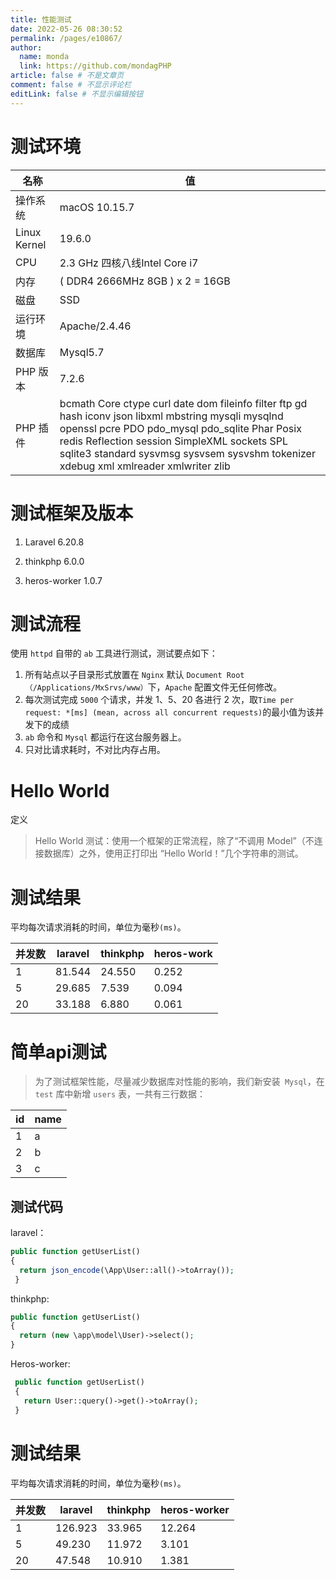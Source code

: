 ```yaml
---
title: 性能测试
date: 2022-05-26 08:30:52
permalink: /pages/e10867/
author: 
  name: monda
  link: https://github.com/mondagPHP
article: false # 不是文章页
comment: false # 不显示评论栏
editLink: false # 不显示编辑按钮
---
```

# 测试环境

| 名称         | 值                                                           |
| ------------ | ------------------------------------------------------------ |
| 操作系统     | macOS 10.15.7                                                |
| Linux Kernel | 19.6.0                                                       |
| CPU          | 2.3 GHz 四核八线Intel Core i7                                |
| 内存         | ( DDR4 2666MHz 8GB ) x 2 = 16GB                              |
| 磁盘         | SSD                                                          |
| 运行环境     | Apache/2.4.46                                                |
| 数据库       | Mysql5.7                                                     |
| PHP 版本     | 7.2.6                                                        |
| PHP 插件     | bcmath  Core ctype curl date dom fileinfo filter ftp gd hash iconv json libxml mbstring mysqli mysqlnd openssl pcre PDO pdo_mysql pdo_sqlite Phar Posix redis Reflection session SimpleXML sockets SPL sqlite3 standard sysvmsg sysvsem sysvshm tokenizer xdebug xml xmlreader xmlwriter zlib |

# 测试框架及版本

1. Laravel 6.20.8

2. thinkphp 6.0.0

3. heros-worker 1.0.7


# 测试流程

使用 `httpd` 自带的 `ab` 工具进行测试，测试要点如下：

1. 所有站点以子目录形式放置在 `Nginx` 默认 `Document Root（/Applications/MxSrvs/www）`下，`Apache` 配置文件无任何修改。
2. 每次测试完成 `5000` 个请求，并发 1、5、20 各进行 2 次，取`Time per request: *[ms] (mean, across all concurrent requests)`的最小值为该并发下的成绩
3. `ab` 命令和 `Mysql` 都运行在这台服务器上。
4. 只对比请求耗时，不对比内存占用。

# Hello World

定义

> Hello World 测试：使用一个框架的正常流程，除了“不调用 Model”（不连接数据库）之外，使用正打印出 “Hello World！”几个字符串的测试。

# 测试结果

平均每次请求消耗的时间，单位为毫秒`(ms)`。

| 并发数 | laravel | thinkphp  | heros-work |
| ------ | ------- | -------- | ---------- |
| 1      | 81.544  | 24.550   | 0.252      |
| 5      | 29.685  | 7.539    | 0.094      |
| 20     | 33.188  | 6.880    | 0.061      |

# 简单api测试

> 为了测试框架性能，尽量减少数据库对性能的影响，我们新安装` Mysql`，在`test` 库中新增 `users` 表，一共有三行数据：

| id   | name |
| ---- | ---- |
| 1    | a    |
| 2    | b    |
| 3    | c    |

## 测试代码

laravel：

```php
public function getUserList()
{
  return json_encode(\App\User::all()->toArray());
 }
```

thinkphp:

```php
public function getUserList()
{
  return (new \app\model\User)->select();
}
```

Heros-worker:

```php
 public function getUserList()
 {
   return User::query()->get()->toArray();
 }
```

# 测试结果

平均每次请求消耗的时间，单位为毫秒`(ms)`。

| 并发数 | laravel | thinkphp  | heros-worker |
| ------ | ------- | -------- | -------- |
| 1      | 126.923 | 33.965   | 12.264 |
| 5      | 49.230  | 11.972   | 3.101 |
| 20     | 47.548  | 10.910   | 1.381 |
